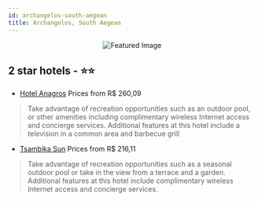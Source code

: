 ```yaml
---
id: archangelos-south-aegean
title: Archangelos, South Aegean
---
```


<center><img src="https://i.travelapi.com/hotels/16000000/15170000/15165600/15165520/33eb4f79_z.jpg" alt="Featured Image" /></center>


##  2 star hotels - ⭐️⭐️

-    [Hotel Anagros](https://us.hurb.com/hotels/archangelos/hotel-anagros-JNP-JP321110?cmp=18055) Prices from R$ 260,09
   > Take advantage of recreation opportunities such as an outdoor pool, or other amenities including complimentary wireless Internet access and concierge services. Additional features at this hotel include a television in a common area and barbecue grill
-    [Tsambika Sun](https://us.hurb.com/hotels/archangelos/tsambika-sun-JNP-JP353519?cmp=18055) Prices from R$ 216,11
   > Take advantage of recreation opportunities such as a seasonal outdoor pool or take in the view from a terrace and a garden. Additional features at this hotel include complimentary wireless Internet access and concierge services.
